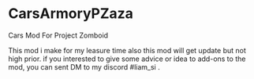 # CarsArmoryPZaza
Cars Mod For Project Zomboid

This mod i make for my leasure time also this mod will get update but not high prior.
if you interested to give some advice or idea to add-ons to the mod, you can sent DM to my discord #liam_si .
